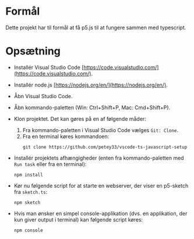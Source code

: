 # Formål

Dette projekt har til formål at få p5.js til at fungere sammen med typescript.

# Opsætning

- Installér Visual Studio Code [https://code.visualstudio.com/](https://code.visualstudio.com/).
- Installér node.js [https://nodejs.org/en/](https://nodejs.org/en/).
- Åbn Visual Studio Code.
- Åbn kommando-paletten (Win: Ctrl+Shift+P, Mac: Cmd+Shift+P).
- Klon projektet. Det kan gøres på en af følgende måder:

  1. Fra kommando-paletten i Visual Studio Code vælges `Git: Clone`.
  2. Fra en terminal køres kommandoen: 
     ```
     git clone https://github.com/petey33/vscode-ts-javascript-setup
     ```  

- Installér projektets afhængigheder (enten fra kommando-paletten med `Run task` eller fra en terminal):
  ```
  npm install
  ```  
- Kør nu følgende script for at starte en webserver, der viser en p5-sketch fra `sketch.ts`:
  ```
  npm sketch
  ```  
- Hvis man ønsker en simpel console-applikation (dvs. en applikation, der kun giver output i terminal) kan følgende script køres:
  ```
  npm console
  ```
